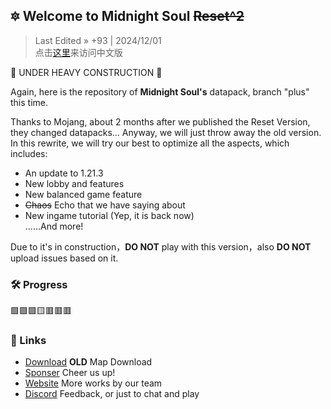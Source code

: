 ## 🔯 Welcome to Midnight Soul ~~Reset^2~~

> Last Edited » +93 | 2024/12/01  
> 点击[这里](https://github.com/Heart-Fire-Project/Midsoul/blob/plus/README.md)来访问中文版

🚧 UNDER HEAVY CONSTRUCTION 🚧

Again, here is the repository of **Midnight Soul's** datapack, branch "plus" this time.

Thanks to Mojang, about 2 months after we published the Reset Version, they changed datapacks... Anyway, we will just throw away the old version. In this rewrite, we will try our best to optimize all the aspects, which includes:

- An update to 1.21.3
- New lobby and features
- New balanced game feature
- ~~Chaos~~ Echo that we have saying about
- New ingame tutorial (Yep, it is back now)  
……And more!

Due to it's in construction，**DO NOT** play with this version，also **DO NOT** upload issues based on it.

### 🛠️ Progress
🟩🟩🟩🟨🟥🟥🟥

### 🔗 Links
- [Download](https://alpha.hfpro.top/maps/9-midsoul/) **OLD** Map Download
- [Sponser](https://ko-fi.com/heartfireproject) Cheer us up!
- [Website](https://hfpro.top/) More works by our team
- [Discord](https://discord.com/invite/2d7KNuw8) Feedback, or just to chat and play